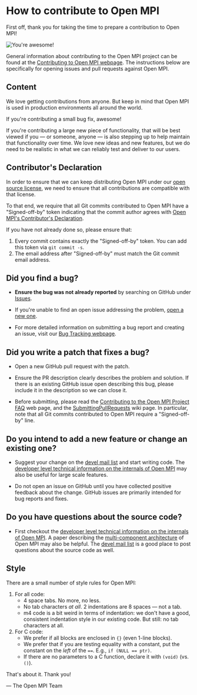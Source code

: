 # How to contribute to Open MPI

First off, thank you for taking the time to prepare a contribution to
Open MPI!

![You're awesome!](https://www.open-mpi.org/images/youre-awesome.jpg)

General information about contributing to the Open MPI project can be found at the [Contributing to Open MPI webpage](https://www.open-mpi.org/community/contribute/).
The instructions below are specifically for opening issues and pull requests against Open MPI.

## Content

We love getting contributions from anyone.  But keep in mind that Open
MPI is used in production environments all around the world.

If you're contributing a small bug fix, awesome!

If you're contributing a large new piece of functionality, that will
be best viewed if you — or someone, anyone — is also stepping up to
help maintain that functionality over time.  We love new ideas and new
features, but we do need to be realistic in what we can reliably test
and deliver to our users.

## Contributor's Declaration

In order to ensure that we can keep distributing Open MPI under our
[open source license](/LICENSE), we need to ensure that all
contributions are compatible with that license.

To that end, we require that all Git commits contributed to Open MPI
have a "Signed-off-by" token indicating that the commit author agrees
with [Open MPI's Contributor's
Declaration](https://github.com/open-mpi/ompi/wiki/Administrative-rules#contributors-declaration).

If you have not already done so, please ensure that:

1. Every commit contains exactly the "Signed-off-by" token.  You can
add this token via `git commit -s`.
1. The email address after "Signed-off-by" must match the Git commit
email address.

## **Did you find a bug?**

* **Ensure the bug was not already reported** by searching on GitHub under [Issues](https://github.com/open-mpi/ompi/issues).

* If you're unable to find an open issue addressing the problem, [open a new one](https://github.com/open-mpi/ompi/issues/new).

* For more detailed information on submitting a bug report and creating an issue, visit our [Bug Tracking webpage](https://www.open-mpi.org/community/help/bugs.php).

## **Did you write a patch that fixes a bug?**

* Open a new GitHub pull request with the patch.

* Ensure the PR description clearly describes the problem and solution. If there is an existing GitHub issue open describing this bug, please include it in the description so we can close it.

* Before submitting, please read the [Contributing to the Open MPI Project FAQ](https://www.open-mpi.org/faq/?category=contributing) web page, and the [SubmittingPullRequests](https://github.com/open-mpi/ompi/wiki/SubmittingPullRequests) wiki page.  In particular, note that all Git commits contributed to Open MPI require a "Signed-off-by" line.

## **Do you intend to add a new feature or change an existing one?**

* Suggest your change on the [devel mail list](https://www.open-mpi.org/community/lists/ompi.php) and start writing code.  The [developer level technical information on the internals of Open MPI](https://www.open-mpi.org/faq/?category=developers) may also be useful for large scale features.

* Do not open an issue on GitHub until you have collected positive feedback about the change. GitHub issues are primarily intended for bug reports and fixes.

## **Do you have questions about the source code?**

* First checkout the [developer level technical information on the internals of Open MPI](https://www.open-mpi.org/faq/?category=developers).  A paper describing the [multi-component architecture](https://www.open-mpi.org/papers/ics-2004/ics-2004.pdf)  of Open MPI may also be helpful.  The [devel mail list](https://www.open-mpi.org/community/lists/ompi.php) is a good place to post questions about the source code as well.

## Style

There are a small number of style rules for Open MPI:

1. For all code:
    * 4 space tabs.  No more, no less.
    * No tab characters *at all*.  2 indentations are 8 spaces — not a tab.
    * m4 code is a bit weird in terms of indentation: we don't have a
      good, consistent indentation style in our existing code.  But
      still: no tab characters at all.
1. For C code:
    * We prefer if all blocks are enclosed in `{}` (even 1-line
      blocks).
    * We prefer that if you are testing equality with a constant, put
      the constant on the *left* of the `==`.  E.g., `if (NULL ==
      ptr)`.
    * If there are no parameters to a C function, declare it with
      `(void)` (vs. `()`).

That's about it.  Thank you!

— The Open MPI Team
